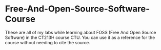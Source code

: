 # Free-And-Open-Source-Software-Course
These are all of my labs while learning about FOSS (Free And Open Source Software) in the CT213H course CTU.
You can use it as a reference for the course without needing to cite the source.
